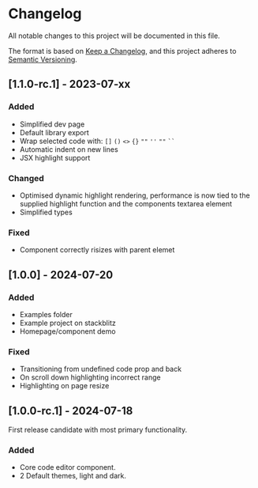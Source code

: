 # Changelog

All notable changes to this project will be documented in this file.

The format is based on [Keep a Changelog](https://keepachangelog.com/en/1.0.0/),
and this project adheres to [Semantic Versioning](https://semver.org/spec/v2.0.0.html).

## [1.1.0-rc.1] - 2023-07-xx

### Added

- Simplified dev page
- Default library export
- Wrap selected code with: `[]` `()` `<>` `{}` `""` `''` `""` ` `` `
- Automatic indent on new lines
- JSX highlight support

### Changed

- Optimised dynamic highlight rendering, performance is now tied to the supplied highlight function and the components textarea element
- Simplified types

### Fixed

- Component correctly risizes with parent elemet

## [1.0.0] - 2024-07-20

### Added

- Examples folder
- Example project on stackblitz
- Homepage/component demo

### Fixed

- Transitioning from undefined code prop and back
- On scroll down highlighting incorrect range
- Highlighting on page resize

## [1.0.0-rc.1] - 2024-07-18

First release candidate with most primary functionality.

### Added

- Core code editor component.
- 2 Default themes, light and dark.
